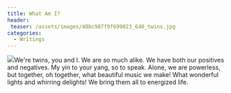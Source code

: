 ```yaml
---
title: What Am I?
header:
 teaser: /assets/images/40bc987f9f699023_640_twins.jpg
categories:
  - Writings
---
```

<img src="https://douglangille.github.io/assets/images/40bc987f9f699023_640_twins.jpg">We're twins, you and I. We are so much alike. We have both our positives and negatives. My yin to your yang, so to speak. Alone, we are powerless, but together, oh together, what beautiful music we make! What wonderful lights and whirring delights! We bring them all to energized life.